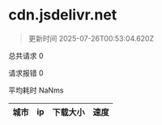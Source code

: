 
  # cdn.jsdelivr.net

  > 更新时间 2025-07-26T00:53:04.620Z
  
  总共请求 0

  请求报错 0

  平均耗时 NaNms

|城市|ip|下载大小|速度|
|-----|----------|---|---|

  